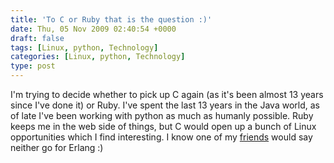 ```yaml
---
title: 'To C or Ruby that is the question :)'
date: Thu, 05 Nov 2009 02:40:54 +0000
draft: false
tags: [Linux, python, Technology]
categories: [Linux, python, Technology]
type: post
---
```


I'm trying to decide whether to pick up C again (as it's been almost 13 years since I've done it) or Ruby. I've spent the last 13 years in the Java world, as of late I've been working with python as much as humanly possible. Ruby keeps me in the web side of things, but C would open up a bunch of Linux opportunities which I find interesting. I know one of my [friends](http://weblog.hypotheticalabs.com/) would say neither go for Erlang :) </thinking>